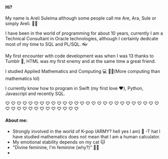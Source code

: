 #### Hi?
My name is Areli Suleima although some people call me Are, Ara, Sule or simply Areli. 🙇‍♀️

I have been in the world of programming for about 10 years, currently I am a Technical Consultant in Oracle technologies, although I certainly dedicate most of my time to SQL and PL/SQL. 👓

My first encounter with code development was when I was 13 thanks to Tumblr 💙, HTML was my first enemy and at the same time a great friend. 

I studied Applied Mathematics and Computing 💻 🧑‍🎓(More computing than mathematics lol)

I currently know how to program in Swift (my first love ❤️), Python, Javascript and recently SQL.

 ♡ ♡ ♡ ♡ ♡ ♡ ♡ ♡ ♡ ♡ ♡ ♡ ♡ ♡ ♡ ♡ ♡ ♡ ♡ ♡ ♡ ♡ ♡ ♡ ♡ ♡ ♡ ♡ ♡ ♡ ♡ ♡ ♡ ♡ ♡ ♡ ♡ ♡ ♡ ♡ 

#### About me:
- Strongly involved in the world of K-pop (ARMY? hell yes I am) 💜
-T hat I have studied mathematics does not mean that I am a human calculator.
- My emotional stability depends on my cat 🐱
- "Divine feminine, I'm feminine (why?)" 💁‍♀️
-
<!--
**arelisuleima/arelisuleima** is a ✨ _special_ ✨ repository because its `README.md` (this file) appears on your GitHub profile.

Here are some ideas to get you started:

- 🔭 I’m currently working on ...
- 🌱 I’m currently learning ...
- 👯 I’m looking to collaborate on ...
- 🤔 I’m looking for help with ...
- 💬 Ask me about ...
- 📫 How to reach me: ...
- 😄 Pronouns: 
- ⚡ Fun fact: ...
-->
